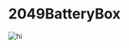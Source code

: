 ﻿# 2049BatteryBox
![hi](https://raw.githubusercontent.com/SpyGuyIan/2049BatteryBox/master/doge.bmp)
